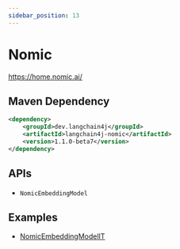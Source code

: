 ```yaml
---
sidebar_position: 13
---
```


# Nomic

https://home.nomic.ai/


## Maven Dependency

```xml
<dependency>
    <groupId>dev.langchain4j</groupId>
    <artifactId>langchain4j-nomic</artifactId>
    <version>1.1.0-beta7</version>
</dependency>
```

## APIs

- `NomicEmbeddingModel`


## Examples

- [NomicEmbeddingModelIT](https://github.com/langchain4j/langchain4j/blob/main/langchain4j-nomic/src/test/java/dev/langchain4j/model/nomic/NomicEmbeddingModelIT.java)
